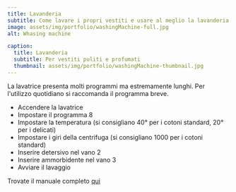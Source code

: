 ```yaml
---
title: Lavanderia
subtitle: Come lavare i propri vestiti e usare al meglio la lavanderia
image: assets/img/portfolio/washingMachine-full.jpg
alt: Whasing machine

caption:
  title: Lavanderia
  subtitle: Per vestiti puliti e profumati
  thumbnail: assets/img/portfolio/washingMachine-thumbnail.jpg
---
```


La lavatrice presenta molti programmi ma estremamente lunghi. Per l'utilizzo quotidiano si raccomanda il programma breve.

- Accendere la lavatrice
- Impostare il programma 8
- Impostare la temperatura (si consigliano 40° per i cotoni standard, 20° per i delicati)
- Impostare i giri della centrifuga (si consigliano 1000 per i cotoni standard)
- Inserire detersivo nel vano 2
- Inserire ammorbidente nel vano 3
- Avviare il lavaggio

Trovate il manuale completo [qui](/assets/pdf/washing-machine.pdf)
